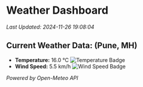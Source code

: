 
# Weather Dashboard

_Last Updated: 2024-11-26 19:08:04_

## Current Weather Data: (Pune, MH)
- **Temperature:** 16.0 °C ![Temperature Badge](https://img.shields.io/badge/Temperature-Low%20Temp-blue)
- **Wind Speed:** 5.5 km/h ![Wind Speed Badge](https://img.shields.io/badge/Wind%20Speed-Low%20Wind-blue)

*Powered by Open-Meteo API*
